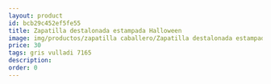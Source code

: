 ```yaml
---
layout: product
id: bcb29c452ef5fe55
title: Zapatilla destalonada estampada Halloween
image: img/productos/zapatilla caballero/Zapatilla destalonada estampada Halloween=30=gris vulladi 7165.webp
price: 30
tags: gris vulladi 7165
description: 
order: 0
---
```

